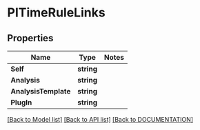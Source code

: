 # PITimeRuleLinks

## Properties
Name | Type | Notes
------------ | ------------- | -------------
**Self** | **string**
**Analysis** | **string**
**AnalysisTemplate** | **string**
**PlugIn** | **string**

[[Back to Model list]](../../DOCUMENTATION.md#documentation-for-models) [[Back to API list]](../../DOCUMENTATION.md#documentation-for-api-endpoints) [[Back to DOCUMENTATION]](../../DOCUMENTATION.md)
